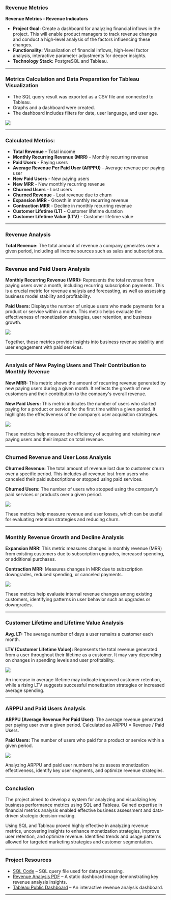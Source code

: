 ### Revenue Metrics

**Revenue Metrics - Revenue Indicators**

- **Project Goal:** Create a dashboard for analyzing financial inflows in the project. This will enable product managers to track revenue changes and conduct a high-level analysis of the factors influencing these changes.
- **Functionality:** Visualization of financial inflows, high-level factor analysis, interactive parameter adjustments for deeper insights.
- **Technology Stack:** PostgreSQL and Tableau.

---

### Metrics Calculation and Data Preparation for Tableau Visualization

- The SQL query result was exported as a CSV file and connected to Tableau.
- Graphs and a dashboard were created.
- The dashboard includes filters for date, user language, and user age.

![](https://github.com/Valentyna-Lychko/Data-Analytics-Projects/blob/main/Dashboard_Images/Analysis_Revenue_Metrics_Dashboard_All.png)

---

### Calculated Metrics:

- **Total Revenue** – Total income
- **Monthly Recurring Revenue (MRR)** - Monthly recurring revenue
- **Paid Users** - Paying users
- **Average Revenue Per Paid User (ARPPU)** - Average revenue per paying user
- **New Paid Users** - New paying users
- **New MRR** - New monthly recurring revenue
- **Churned Users** - Lost users
- **Churned Revenue** - Lost revenue due to churn
- **Expansion MRR** - Growth in monthly recurring revenue
- **Contraction MRR** - Decline in monthly recurring revenue
- **Customer Lifetime (LT)** - Customer lifetime duration
- **Customer Lifetime Value (LTV)** - Customer lifetime value

---

### Revenue Analysis

**Total Revenue:** The total amount of revenue a company generates over a given period, including all income sources such as sales and subscriptions.

---

### Revenue and Paid Users Analysis

**Monthly Recurring Revenue (MRR):** Represents the total revenue from paying users over a month, including recurring subscription payments. This is a crucial metric for revenue analysis and forecasting, as well as assessing business model stability and profitability.

**Paid Users:** Displays the number of unique users who made payments for a product or service within a month. This metric helps evaluate the effectiveness of monetization strategies, user retention, and business growth.

![](https://github.com/Valentyna-Lychko/Data-Analytics-Projects/blob/main/Dashboard_Images/MRR_PaidUser.png)

Together, these metrics provide insights into business revenue stability and user engagement with paid services.

---

### Analysis of New Paying Users and Their Contribution to Monthly Revenue

**New MRR:** This metric shows the amount of recurring revenue generated by new paying users during a given month. It reflects the growth of new customers and their contribution to the company's overall revenue.

**New Paid Users:** This metric indicates the number of users who started paying for a product or service for the first time within a given period. It highlights the effectiveness of the company’s user acquisition strategies.

![](https://github.com/Valentyna-Lychko/Data-Analytics-Projects/blob/main/Dashboard_Images/NewMRR_NewPaidUser.png)

These metrics help measure the efficiency of acquiring and retaining new paying users and their impact on total revenue.

---

### Churned Revenue and User Loss Analysis

**Churned Revenue:** The total amount of revenue lost due to customer churn over a specific period. This includes all revenue lost from users who canceled their paid subscriptions or stopped using paid services.

**Churned Users:** The number of users who stopped using the company’s paid services or products over a given period.

![](https://github.com/Valentyna-Lychko/Data-Analytics-Projects/blob/main/Dashboard_Images/ChurnedRevenue_ChurnedUsers.png)

These metrics help measure revenue and user losses, which can be useful for evaluating retention strategies and reducing churn.

---

### Monthly Revenue Growth and Decline Analysis

**Expansion MRR:** This metric measures changes in monthly revenue (MRR) from existing customers due to subscription upgrades, increased spending, or additional purchases.

**Contraction MRR:** Measures changes in MRR due to subscription downgrades, reduced spending, or canceled payments.

![](https://github.com/Valentyna-Lychko/Data-Analytics-Projects/blob/main/Dashboard_Images/Exprension_Contraction_MRR.png)

These metrics help evaluate internal revenue changes among existing customers, identifying patterns in user behavior such as upgrades or downgrades.

---

### Customer Lifetime and Lifetime Value Analysis

**Avg. LT:** The average number of days a user remains a customer each month.

**LTV (Customer Lifetime Value):** Represents the total revenue generated from a user throughout their lifetime as a customer. It may vary depending on changes in spending levels and user profitability.

![](https://github.com/Valentyna-Lychko/Data-Analytics-Projects/blob/main/Dashboard_Images/LT_LTV.png)

An increase in average lifetime may indicate improved customer retention, while a rising LTV suggests successful monetization strategies or increased average spending.

---

### ARPPU and Paid Users Analysis

**ARPPU (Average Revenue Per Paid User):** The average revenue generated per paying user over a given period. Calculated as ARPPU = Revenue / Paid Users.

**Paid Users:** The number of users who paid for a product or service within a given period.

![](https://github.com/Valentyna-Lychko/Data-Analytics-Projects/blob/main/Dashboard_Images/ARPPU_PaidUser.png)

Analyzing ARPPU and paid user numbers helps assess monetization effectiveness, identify key user segments, and optimize revenue strategies.

---

### Conclusion

The project aimed to develop a system for analyzing and visualizing key business performance metrics using SQL and Tableau. Gained expertise in financial metrics analysis enabled effective business assessment and data-driven strategic decision-making.

Using SQL and Tableau proved highly effective in analyzing revenue metrics, uncovering insights to enhance monetization strategies, improve user retention, and optimize revenue. Identified trends and usage patterns allowed for targeted marketing strategies and customer segmentation.

---

### Project Resources

- [SQL Code](https://github.com/Valentyna-Lychko/Data-Analytics-Projects-UA-/blob/main/SQL_Files/RevenueMetricsUA.sql) – SQL query file used for data processing.
- [Revenue Analysis PDF](https://github.com/Valentyna-Lychko/Data-Analytics-Projects-UA-/blob/main/Dashboards_and_Reports/REVENUE_ANALYSIS.pdf) – A static dashboard image demonstrating key revenue analysis insights.
- [Tableau Public Dashboard](https://public.tableau.com/app/profile/valentyna.lychko/viz/AnalysisRevenueMetrics/REVENUEANALYSIS) – An interactive revenue analysis dashboard.


---
